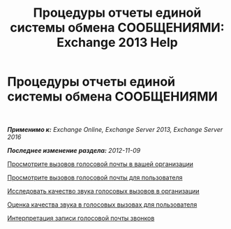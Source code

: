 ﻿---
title: 'Процедуры отчеты единой системы обмена СООБЩЕНИЯМИ: Exchange 2013 Help'
TOCTitle: Процедуры отчеты единой системы обмена СООБЩЕНИЯМИ
ms:assetid: 5b58a2ed-3780-4a0e-87f6-e19e6e49640c
ms:mtpsurl: https://technet.microsoft.com/ru-ru/library/JJ851066(v=EXCHG.150)
ms:contentKeyID: 50556432
ms.date: 05/22/2018
mtps_version: v=EXCHG.150
ms.translationtype: MT
---

# Процедуры отчеты единой системы обмена СООБЩЕНИЯМИ

 

_**Применимо к:** Exchange Online, Exchange Server 2013, Exchange Server 2016_

_**Последнее изменение раздела:** 2012-11-09_

[Просмотрите вызовов голосовой почты в вашей организации](review-the-voice-mail-calls-in-your-organization-exchange-2013-help.md)

[Просмотрите вызовов голосовой почты для пользователя](review-the-voice-mail-calls-for-a-user-exchange-2013-help.md)

[Исследовать качество звука голосовых вызовов в организации](investigate-the-audio-quality-of-voice-calls-in-your-organization-exchange-2013-help.md)

[Оценка качества звука в голосовых вызовах для пользователя](investigate-the-audio-quality-of-voice-calls-for-a-user-exchange-2013-help.md)

[Интерпретация записи голосовой почты звонков](interpret-voice-mail-call-records-exchange-2013-help.md)

